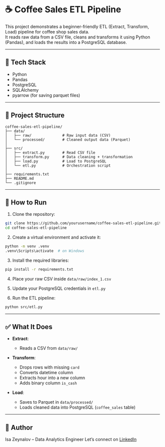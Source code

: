 # ☕ Coffee Sales ETL Pipeline

This project demonstrates a beginner-friendly ETL (Extract, Transform, Load) pipeline for coffee shop sales data.  
It reads raw data from a CSV file, cleans and transforms it using Python (Pandas), and loads the results into a PostgreSQL database.

---

## 🔧 Tech Stack

- Python
- Pandas
- PostgreSQL
- SQLAlchemy
- pyarrow (for saving parquet files)

---

## 📁 Project Structure

```
coffee-sales-etl-pipeline/
├── data/
│   ├── raw/              # Raw input data (CSV)
│   └── processed/        # Cleaned output data (Parquet)
│
├── src/
│   ├── extract.py        # Read CSV file
│   ├── transform.py      # Data cleaning + transformation
│   ├── load.py           # Load to PostgreSQL
│   └── etl.py            # Orchestration script
│
├── requirements.txt
├── README.md
└── .gitignore
```

---

## 🚀 How to Run

1. Clone the repository:

```bash
git clone https://github.com/yourusername/coffee-sales-etl-pipeline.git
cd coffee-sales-etl-pipeline
```

2. Create a virtual environment and activate it:

```bash
python -m venv .venv
.venv\Scripts\activate  # on Windows
```

3. Install the required libraries:

```bash
pip install -r requirements.txt
```

4. Place your raw CSV inside `data/raw/index_1.csv`

5. Update your PostgreSQL credentials in `etl.py`

6. Run the ETL pipeline:

```bash
python src/etl.py
```

---

## ✅ What It Does

- **Extract**:
  - Reads a CSV from `data/raw/`

- **Transform**:
  - Drops rows with missing `card`
  - Converts datetime column
  - Extracts hour into a new column
  - Adds binary column `is_cash`

- **Load**:
  - Saves to Parquet in `data/processed/`
  - Loads cleaned data into PostgreSQL (`coffee_sales` table)

---

## 🙌 Author

Isa Zeynalov – Data Analytics Engineer
Let’s connect on [LinkedIn](https://www.linkedin.com/in/isa-zeynalov-56a8a31a9/)

